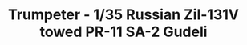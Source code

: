 ---
layout: product
title: "Trumpeter - 1/35 Russian Zil-131V towed PR-11 SA-2 Gudeli"
price: "8000" 
desc: "N/A"
img_path: "/assets/img/TRU01033.jpg"
brand: "N/A"
available: false
special_offer: false
new: false
soon: false
cat: "010000"
subcat: "013400"
subsubcat: "0N/A"
sifra: "TRU01033"
popular: true
---